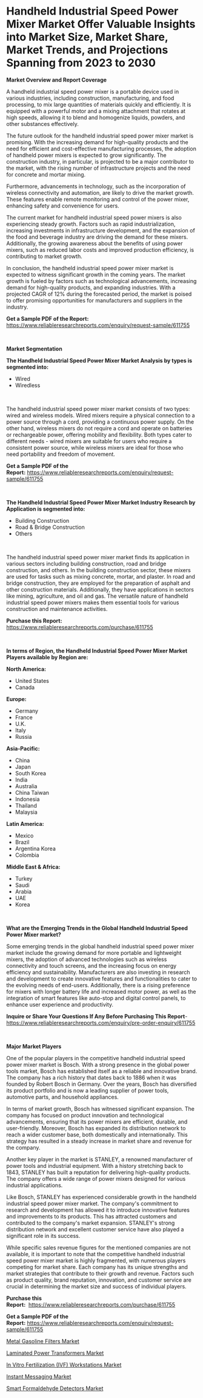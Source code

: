 <p><h1>Handheld Industrial Speed Power Mixer Market Offer Valuable Insights into Market Size, Market Share, Market Trends, and Projections Spanning from 2023 to 2030</h1></p><p><strong>Market Overview and Report Coverage</strong></p>
<p><p>A handheld industrial speed power mixer is a portable device used in various industries, including construction, manufacturing, and food processing, to mix large quantities of materials quickly and efficiently. It is equipped with a powerful motor and a mixing attachment that rotates at high speeds, allowing it to blend and homogenize liquids, powders, and other substances effectively.</p><p>The future outlook for the handheld industrial speed power mixer market is promising. With the increasing demand for high-quality products and the need for efficient and cost-effective manufacturing processes, the adoption of handheld power mixers is expected to grow significantly. The construction industry, in particular, is projected to be a major contributor to the market, with the rising number of infrastructure projects and the need for concrete and mortar mixing.</p><p>Furthermore, advancements in technology, such as the incorporation of wireless connectivity and automation, are likely to drive the market growth. These features enable remote monitoring and control of the power mixer, enhancing safety and convenience for users.</p><p>The current market for handheld industrial speed power mixers is also experiencing steady growth. Factors such as rapid industrialization, increasing investments in infrastructure development, and the expansion of the food and beverage industry are driving the demand for these mixers. Additionally, the growing awareness about the benefits of using power mixers, such as reduced labor costs and improved production efficiency, is contributing to market growth.</p><p>In conclusion, the handheld industrial speed power mixer market is expected to witness significant growth in the coming years. The market growth is fueled by factors such as technological advancements, increasing demand for high-quality products, and expanding industries. With a projected CAGR of 12% during the forecasted period, the market is poised to offer promising opportunities for manufacturers and suppliers in the industry.</p></p>
<p><strong>Get a Sample PDF of the Report:</strong> <a href="https://www.reliableresearchreports.com/enquiry/request-sample/611755">https://www.reliableresearchreports.com/enquiry/request-sample/611755</a></p>
<p>&nbsp;</p>
<p><strong>Market Segmentation</strong></p>
<p><strong>The Handheld Industrial Speed Power Mixer Market Analysis by types is segmented into:</strong></p>
<p><ul><li>Wired</li><li>Wiredless</li></ul></p>
<p>&nbsp;</p>
<p><p>The handheld industrial speed power mixer market consists of two types: wired and wireless models. Wired mixers require a physical connection to a power source through a cord, providing a continuous power supply. On the other hand, wireless mixers do not require a cord and operate on batteries or rechargeable power, offering mobility and flexibility. Both types cater to different needs - wired mixers are suitable for users who require a consistent power source, while wireless mixers are ideal for those who need portability and freedom of movement.</p></p>
<p><strong>Get a Sample PDF of the Report:</strong>&nbsp;<a href="https://www.reliableresearchreports.com/enquiry/request-sample/611755">https://www.reliableresearchreports.com/enquiry/request-sample/611755</a></p>
<p>&nbsp;</p>
<p><strong>The Handheld Industrial Speed Power Mixer Market Industry Research by Application is segmented into:</strong></p>
<p><ul><li>Building Construction</li><li>Road & Bridge Construction</li><li>Others</li></ul></p>
<p>&nbsp;</p>
<p><p>The handheld industrial speed power mixer market finds its application in various sectors including building construction, road and bridge construction, and others. In the building construction sector, these mixers are used for tasks such as mixing concrete, mortar, and plaster. In road and bridge construction, they are employed for the preparation of asphalt and other construction materials. Additionally, they have applications in sectors like mining, agriculture, and oil and gas. The versatile nature of handheld industrial speed power mixers makes them essential tools for various construction and maintenance activities.</p></p>
<p><strong>Purchase this Report:</strong>&nbsp; <a href="https://www.reliableresearchreports.com/purchase/611755">https://www.reliableresearchreports.com/purchase/611755</a></p>
<p>&nbsp;</p>
<p><strong>In terms of Region, the Handheld Industrial Speed Power Mixer Market Players available by Region are:</strong></p>
<p>
    <p> <strong> North America: </strong>
        <ul>
            <li>United States</li>
            <li>Canada</li>
        </ul>
        </p> 
    <p> <strong> Europe: </strong>
        <ul>
            <li>Germany</li>
            <li>France</li>
            <li>U.K.</li>
            <li>Italy</li>
            <li>Russia</li>
        </ul>
        </p> 
    <p> <strong> Asia-Pacific: </strong>
        <ul>
            <li>China</li>
            <li>Japan</li>
            <li>South Korea</li>
            <li>India</li>
            <li>Australia</li>
            <li>China Taiwan</li>
            <li>Indonesia</li>
            <li>Thailand</li>
            <li>Malaysia</li>
        </ul>
        </p> 
    <p> <strong> Latin America: </strong>
        <ul>
            <li>Mexico</li>
            <li>Brazil</li>
            <li>Argentina Korea</li>
            <li>Colombia</li>
        </ul>
        </p> 
    <p> <strong> Middle East & Africa: </strong>
        <ul>
            <li>Turkey</li>
            <li>Saudi</li>
            <li>Arabia</li>
            <li>UAE</li>
            <li>Korea</li>
        </ul>
    </p>
    </p>
<p>&nbsp;</p>
<p><strong>What are the Emerging Trends in the Global Handheld Industrial Speed Power Mixer market?</strong></p>
<p><p>Some emerging trends in the global handheld industrial speed power mixer market include the growing demand for more portable and lightweight mixers, the adoption of advanced technologies such as wireless connectivity and touch screens, and the increasing focus on energy efficiency and sustainability. Manufacturers are also investing in research and development to create innovative features and functionalities to cater to the evolving needs of end-users. Additionally, there is a rising preference for mixers with longer battery life and increased motor power, as well as the integration of smart features like auto-stop and digital control panels, to enhance user experience and productivity.</p></p>
<p><strong>Inquire or Share Your Questions If Any Before Purchasing This Report</strong>- <a href="https://www.reliableresearchreports.com/enquiry/pre-order-enquiry/611755">https://www.reliableresearchreports.com/enquiry/pre-order-enquiry/611755</a></p>
<p>&nbsp;</p>
<p><strong>Major Market Players</strong></p>
<p><p>One of the popular players in the competitive handheld industrial speed power mixer market is Bosch. With a strong presence in the global power tools market, Bosch has established itself as a reliable and innovative brand. The company has a rich history that dates back to 1886 when it was founded by Robert Bosch in Germany. Over the years, Bosch has diversified its product portfolio and is now a leading supplier of power tools, automotive parts, and household appliances.</p><p>In terms of market growth, Bosch has witnessed significant expansion. The company has focused on product innovation and technological advancements, ensuring that its power mixers are efficient, durable, and user-friendly. Moreover, Bosch has expanded its distribution network to reach a wider customer base, both domestically and internationally. This strategy has resulted in a steady increase in market share and revenue for the company.</p><p>Another key player in the market is STANLEY, a renowned manufacturer of power tools and industrial equipment. With a history stretching back to 1843, STANLEY has built a reputation for delivering high-quality products. The company offers a wide range of power mixers designed for various industrial applications.</p><p>Like Bosch, STANLEY has experienced considerable growth in the handheld industrial speed power mixer market. The company's commitment to research and development has allowed it to introduce innovative features and improvements to its products. This has attracted customers and contributed to the company's market expansion. STANLEY's strong distribution network and excellent customer service have also played a significant role in its success.</p><p>While specific sales revenue figures for the mentioned companies are not available, it is important to note that the competitive handheld industrial speed power mixer market is highly fragmented, with numerous players competing for market share. Each company has its unique strengths and market strategies that contribute to their growth and revenue. Factors such as product quality, brand reputation, innovation, and customer service are crucial in determining the market size and success of individual players.</p></p>
<p><strong>Purchase this Report:</strong>&nbsp;&nbsp;<a href="https://www.reliableresearchreports.com/purchase/611755">https://www.reliableresearchreports.com/purchase/611755</a></p>
<p></p>
<p><strong>Get a Sample PDF of the Report:</strong>&nbsp;<a href="https://www.reliableresearchreports.com/enquiry/request-sample/611755">https://www.reliableresearchreports.com/enquiry/request-sample/611755</a></p>
<p><p><a href="https://www.linkedin.com/pulse/metal-gasoline-filters-market-share-amp-new-trends-analysis-report-hj0hf/">Metal Gasoline Filters Market</a></p><p><a href="https://www.linkedin.com/pulse/laminated-power-transformers-market-share-amp-new-trends-analysis-ksnwc/">Laminated Power Transformers Market</a></p><p><a href="https://issuu.com/reportprime-2/docs/in-vitro-fertilization-ivf-workstations-market-siz?fr=xKAE9_zU1NQ">In Vitro Fertilization (IVF) Workstations Market</a></p><p><a href="https://medium.com/@tiffanytran1905/instant-messaging-market-analysis-its-cagr-market-segmentation-and-global-industry-overview-d958553142e8">Instant Messaging Market</a></p><p><a href="https://github.com/RickHolmes3/Market-Research-Report-List-1/blob/main/smart-formaldehyde-detectors-market.md">Smart Formaldehyde Detectors Market</a></p></p>